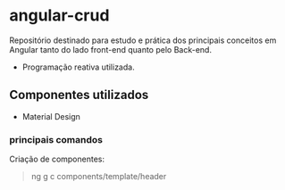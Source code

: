 # angular-crud
Repositório destinado para estudo e prática dos principais conceitos em Angular tanto do lado front-end quanto pelo Back-end.
- Programação reativa utilizada.

## Componentes utilizados
* Material Design

### principais comandos
Criação de componentes:
> ng g c components/template/header